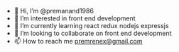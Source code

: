 - 👋 Hi, I’m @premanand1986
- 👀 I’m interested in front end development
- 🌱 I’m currently learning react redux nodejs expressjs 
- 💞️ I’m looking to collaborate on front end development
- 📫 How to reach me premrenex@gmail.com

<!---
premanand1986/premanand1986 is a ✨ special ✨ repository because its `README.md` (this file) appears on your GitHub profile.
You can click the Preview link to take a look at your changes.
--->
